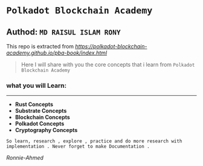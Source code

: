 # **`Polkadot Blockchain Academy`**

## Authod: `MD RAISUL ISLAM RONY`


This repo is extracted from _https://polkadot-blockchain-academy.github.io/pba-book/index.html_ 

> Here I will share with you the core concepts that i learn from `Polkadot Blockchain Academy` 


### what you will Learn:
_____________________________
- **Rust Concepts**
- **Substrate Concepts**
- **Blockchain Concepts**
- **Polkadot Concepts**
- **Cryptography Concepts**



```
So learn, research , explore , practice and do more research with implementation . Never forget to make Documentation . 

```


_Ronnie-Ahmed_